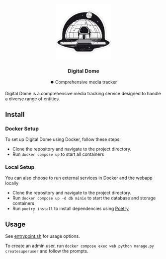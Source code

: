 <p align="center">
    <img src="digitaldome/static/img/logo.png" width="180">
    <h3 align="center">Digital Dome</h3>
    <p align="center">⏺️ Comprehensive media tracker</p>
</p>

Digital Dome is a comprehensive media tracking service designed to handle a diverse range of entities.

## Install

### Docker Setup

To set up Digital Dome using Docker, follow these steps:

* Clone the repository and navigate to the project directory.
* Run `docker compose up` to start all containers

### Local Setup

You can also choose to run external services in Docker and the webapp locally

* Clone the repository and navigate to the project directory.
* Run `docker compose up -d db minio` to start the database and storage containers
* Run `poetry install` to install dependencies using [Poetry](https://python-poetry.org/)


## Usage

See [entrypoint.sh](entrypoint.sh) for usage options.

To create an admin user, run `docker compose exec web python manage.py createsuperuser` and follow the prompts.
